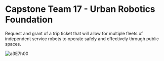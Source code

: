# Capstone Team  17 - Urban Robotics Foundation
Request and grant of a trip ticket that will allow for multiple fleets of independent service robots to operate safely and effectively through public spaces.

![a3E7h00](https://user-images.githubusercontent.com/46917483/156659297-15911d0f-762b-4a06-b83c-12c2142dab92.png)
